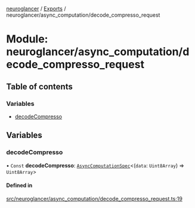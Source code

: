 [neuroglancer](../README.md) / [Exports](../modules.md) / neuroglancer/async\_computation/decode\_compresso\_request

# Module: neuroglancer/async\_computation/decode\_compresso\_request

## Table of contents

### Variables

- [decodeCompresso](neuroglancer_async_computation_decode_compresso_request.md#decodecompresso)

## Variables

### decodeCompresso

• `Const` **decodeCompresso**: [`AsyncComputationSpec`](../interfaces/neuroglancer_async_computation.AsyncComputationSpec.md)<(`data`: `Uint8Array`) => `Uint8Array`\>

#### Defined in

[src/neuroglancer/async_computation/decode_compresso_request.ts:19](https://github.com/ActiveBrainAtlas2/neuroglancer/blob/91617476/src/neuroglancer/async_computation/decode_compresso_request.ts#L19)
